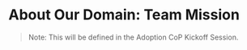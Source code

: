 # About Our Domain: Team Mission

> Note: This will be defined in the Adoption CoP Kickoff Session.

